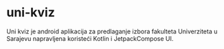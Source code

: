 # uni-kviz
Uni kviz je android aplikacija za predlaganje izbora fakulteta Univerziteta u Sarajevu napravljena koristeći Kotlin i JetpackCompose UI.
